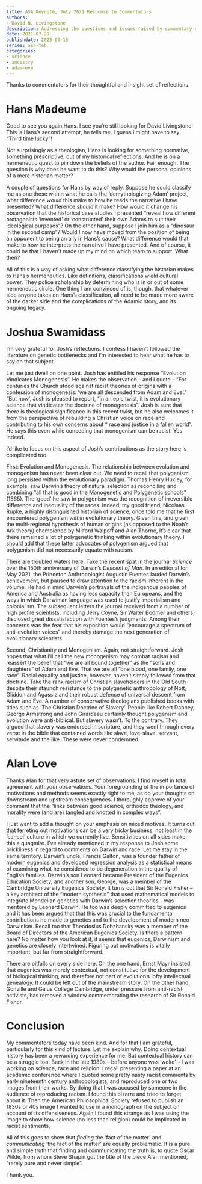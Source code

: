 ```yaml
---
title: ASA Keynote, July 2021 Response to Commentators
authors:
- David N. Livingstone
description: Addressing the questions and issues raised by commentary on the plenary
date: 2021-07-29
publishdate: 2023-03-15
series: asa-tab
categories:
- science
- ancestry
- adam-eve
---
```


Thanks to commentators for their thoughtful and insight set of reflections. 

# Hans Madeume

Good to see you again Hans. I see you’re still looking for David Livingstone!  This is Hans’s second attempt, he tells me. I guess I might have to say “Third time lucky”!

Not surprisingly as a theologian, Hans is looking for something normative, something prescriptive, out of my historical reflections. And he is on a hermeneutic quest to pin down the beliefs of the author. Fair enough. The question is why does he want to do this?  Why would the personal opinions of a mere historian matter?

A couple of questions for Hans by way of reply.  Suppose he could classify me as one those within what he calls the ‘demythologizing Adam’ project, what difference _would_ this make to how he reads the narrative I have presented? What difference _should_ it make? How would it change his observation that the historical case studies I presented “reveal how different protagonists ‘invented’ or ‘constructed’ their own Adams to suit their ideological purposes”? On the other hand, suppose I join him as a “dinosaur in the second camp”? Would I now have moved from the position of being an opponent to being an ally in Hans’s cause?  What difference would that make to how he interprets the narrative I have presented.  And of course, it could be that I haven’t made up my mind on which team to support. What then?

All of this is a way of asking what difference classifying the historian makes to Hans’s hermeneutics. Like definitions, classifications wield cultural power.  They police scholarship by determining who is in or out of some hermeneutic circle. One thing I am convinced of is, though, that whatever side anyone takes on Hans’s classification, all need to be made more aware of the darker side and the complications of the Adamic story, and its ongoing legacy.

# Joshua Swamidass

I’m very grateful for Josh’s reflections. I confess I haven’t followed the literature on genetic bottlenecks and I’m interested to hear what he has to say on that subject.

Let me just dwell on one point.  Josh has entitled his response “Evolution Vindicates Monogenesis”. He makes the observation – and I quote – “For centuries the Church stood against racist theories of origins with a confession of monogenesis: ‘we are all descended from Adam and Eve’.”  “But now’, Josh is pleased to report, “in an epic twist, it is evolutionary science that vindicates the doctrine of monogenesis”. Josh is sure that there is theological significance in this recent twist, but he also welcomes it from the perspective of rebuilding a Christian voice on race and contributing to his own concerns about “ race and justice in a fallen world”. He says this even while conceding that monogenism can be racist. Yes indeed. 

I’d like to focus on this aspect of Josh’s contributions as the story here is complicated too.

First: Evolution and Monogenesis. The relationship between evolution and monogenism has never been clear cut. We need to recall that polygenism long persisted within the evolutionary paradigm.  Thomas Henry Huxley, for example, saw Darwin’s theory of natural selection as reconciling and combining “all that is good in the Monogenetic and Polygenetic schools” (1865).  The ‘good’ he saw in polygenism was the recognition of irreversible difference and inequality of the races. Indeed, my good friend, Nicolaas Rupke, a highly distinguished historian of science, once told me that he first encountered polygenism _within_ evolutionary theory. Given this, and given the multi-regional hypothesis of human origins (as opposed to the Noah’s Ark theory) championed by Milford Walpoff and Alan Thorne, it’s clear that there remained a lot of polygenetic thinking within evolutionary theory. I should add that these latter advocates of polygenism argued that polygenism did not necessarily equate with racism.

There are troubled waters here. Take the recent spat in the journal _Science_ over the 150th anniversary of Darwin’s _Descent of Man_. In an editorial for May 2021, the Princeton Anthropologist Augustín Fuentes lauded Darwin’s achievement, but paused to draw attention to the racism inherent in the volume.  He had in mind Darwin’s portrayals of the indigenous peoples of America and Australia as having less capacity than Europeans, and the ways in which Darwinian language was used to justify imperialism and colonialism. The subsequent letters the journal received from a number of high profile scientists, including Jerry Coyne, Sir Walter Bodmer and others, disclosed great dissatisfaction with Fuentes’s judgments. Among their concerns was the fear that his exposition would “encourage a spectrum of anti-evolution voices” and thereby damage the next generation of evolutionary scientists. 

Second, Christianity and Monogenism.  Again, not straightforward. Josh hopes that what I’ll call the new monogenism may combat racism and reassert the belief that “we are all bound together” as the “sons and daughters” of Adam and Eve. That we are all “one blood, one family, one race”. Racial equality and justice, however, haven’t simply followed from that doctrine. Take the rank racism of Christian slaveholders in the Old South despite their staunch resistance to the polygenetic anthropology of Nott, Gliddon and Agassiz and their robust defence of universal descent from Adam and Eve.   A number of conservative theologians published books with titles such as ‘The Christian Doctrine of Slavery’. People like Robert Dabney, George Armstrong and John Girardeau certainly thought polygenism and evolution were anti-biblical. But slavery wasn’t. To the contrary. They argued that slavery was endorsed in scripture, and they went through every verse in the bible that contained words like slave, love-slave, servant, servitude and the like.  These were never condemned. 

# Alan Love

Thanks Alan for that very astute set of observations.  I find myself in total agreement with your observations. Your foregrounding of the importance of motivations and methods seems exactly right to me, as do your thoughts on downstream and upstream consequences. I thoroughly approve of your comment that the “links between good science, orthodox theology, and morality were (and are) tangled and knotted in complex ways”.

I just want to add a thought on your emphasis on mixed motives. It turns out that ferreting out motivations can be a very tricky business, not least in the ‘cancel’ culture in which we currently live. Sensitivities on all sides make this a quagmire.  I’ve already mentioned in my response to Josh some prickliness in regard to comments on Darwin and race.  Let me stay in the same territory. Darwin’s uncle, Francis Galton, was a founder father of modern eugenics and developed regression analysis as a statistical means of examining what he considered to be degeneration in the quality of English families. Darwin’s son Leonard became President of the Eugenics Education Society, and another son, George, was a member of the Cambridge University Eugenics Society.  It turns out that Sir Ronald Fisher – a key architect of the “modern synthesis” that used mathematical models to integrate Mendelian genetics with Darwin’s selection theories - was mentored by Leonard Darwin.  He too was deeply committed to eugenics and it has been argued that that this was crucial to the fundamental contributions he made to genetics and to the development of modern neo-Darwinism.  Recall too that Theodosius Dobzhansky was a member of the Board of Directors of the American Eugenics Society. Is there a pattern here? No matter how you look at it, it seems that eugenics, Darwinism and genetics are closely intertwined. Figuring out motivations is vitally important, but far from straightforward.

There are pitfalls on every side here.  On the one hand, Ernst Mayr insisted that eugenics was merely contextual, not constitutive for the development of biological thinking, and therefore not part of evolution’s lofty intellectual genealogy. It could be left out of the mainstream story. On the other hand, Gonville and Gaius College Cambridge, under pressure from anti-racist activists, has removed a window commemorating the research of Sir Ronald Fisher.

# Conclusion

My commentators today have been kind.  And for that I am grateful, particularly for this kind of lecture.  Let me explain why.  Doing contextual history has been a rewarding experience for me. But  contextual history can be a struggle too.  Back in the late 1980s – before anyone was ‘woke’ – I was working on science, race and religion.  I recall presenting a paper at an academic conference where I quoted some pretty nasty racist comments by early nineteenth century anthropologists, and reproduced one or two images from their works.  By doing that I was accused by someone in the audience of reproducing racism.  I found this bizarre and tried to forget about it.  Then the American Philosophical Society refused to publish an 1830s or 40s image I wanted to use in a monograph on the subject on account of its offensiveness.  Again I found this strange as I was using the image to show how science (no less than religion) could be implicated in racist sentiments.

All of this goes to show that _finding_ the ‘fact of the matter’ and _communicating_ ‘the fact of the matter’ are equally problematic. It is a pure and simple truth that finding and communicating the truth is, to quote Oscar Wilde, from whom Steve Shapin got the title of the piece Alan mentioned, “rarely pure and never simple”.

Thank you.
